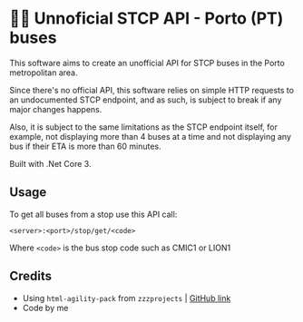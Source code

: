 # 🚌🚏 Unnoficial STCP API - Porto (PT) buses

This software aims to create an unofficial API for STCP buses in the Porto metropolitan area.

Since there's no official API, this software relies on simple HTTP requests to an undocumented STCP endpoint, and as such, is subject to break if any major changes happens.

Also, it is subject to the same limitations as the STCP endpoint itself, for example, not displaying more than 4 buses at a time and not displaying any bus if their ETA is more than 60 minutes.

Built with .Net Core 3.

## Usage

To get all buses from a stop use this API call:

`<server>:<port>/stop/get/<code>`

Where `<code>` is the bus stop code such as CMIC1 or LION1

## Credits

 * Using `html-agility-pack` from `zzzprojects` | [GitHub link](https://github.com/zzzprojects/html-agility-pack)
 * Code by me
